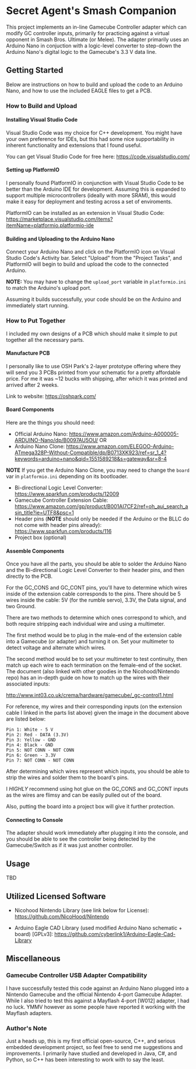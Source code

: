# Secret Agent's Smash Companion
This project implements an in-line Gamecube Controller adapter which can modify GC controller inputs, primarily for practicing against a virtual opponent in Smash Bros. Ultimate (or Melee). The adapter primarily uses an Arduino Nano in conjuction with a logic-level converter to step-down the Arduino Nano's digital logic to the Gamecube's 3.3 V data line.

## Getting Started
Below are instructions on how to build and upload the code to an Arduino Nano, and how to use the included EAGLE files to get a PCB.

### How to Build and Upload
#### Installing Visual Studio Code
Visual Studio Code was my choice for C++ development. You might have your own preference for IDEs, but this had some nice supportability in inherent functionality and extensions that I found useful. 

You can get Visual Studio Code for free here:
https://code.visualstudio.com/

#### Setting up PlatformIO
I personally found PlatformIO in conjunction with Visual Studio Code to be better than the Arduino IDE for development. Assuming this is expanded to support multiple microcontrollers (ideally with more SRAM), this would make it easy for deployment and testing across a set of enviroments.

PlatformIO can be installed as an extension in Visual Studio Code: https://marketplace.visualstudio.com/items?itemName=platformio.platformio-ide

#### Building and Uploading to the Arduino Nano

Connect your Arduino Nano and click on the PlatformIO icon on Visual Studio Code's Activity bar. Select "Upload" from the "Project Tasks", and PlatformIO will begin to build and upload the code to the connected Arduino.

__NOTE:__ You may have to change the `upload_port` variable in `platformio.ini` to match the Arduino's upload port.

Assuming it builds successfully, your code should be on the Arduino and immediately start running.

### How to Put Together
I included my own designs of a PCB which should make it simple to put together all the necessary parts.

#### Manufacture PCB
I personally like to use OSH Park's 2-layer prototype offering where they will send you 3 PCBs printed from your schematic for a pretty affordable price. For me it was ~12 bucks with shipping, after which it was printed and arrived after 2 weeks.

Link to website: https://oshpark.com/

#### Board Components
Here are the things you should need:
* Official Arduino Nano: https://www.amazon.com/Arduino-A000005-ARDUINO-Nano/dp/B0097AU5OU/
OR
* Arduino Nano Clone: https://www.amazon.com/ELEGOO-Arduino-ATmega328P-Without-Compatible/dp/B0713XK923/ref=sr_1_4?keywords=arduino+nano&qid=1551589218&s=gateway&sr=8-4

__NOTE__ If you get the Arduino Nano Clone, you may need to change the `board` var in `platformio.ini` depending on its bootloader.

* Bi-directional Logic Level Converter: https://www.sparkfun.com/products/12009
* Gamecube Controller Extension Cable: https://www.amazon.com/gp/product/B001AI7CF2/ref=oh_aui_search_asin_title?ie=UTF8&psc=1
* Header pins (__NOTE__ should only be needed if the Arduino or the BLLC do not come with header pins already): https://www.sparkfun.com/products/116
* Project box (optional)

#### Assemble Components
Once you have all the parts, you should be able to solder the Arduino Nano and the Bi-directional Logic Level Converter to their header pins, and then directly to the PCB.

For the GC_CONS and GC_CONT pins, you'll have to determine which wires inside of the extension cable corresponds to the pins. There should be 5 wires inside the cable: 5V (for the rumble servo), 3.3V, the Data signal, and two Ground.

There are two methods to determine which ones correspond to which, and both require stripping each individual wire and using a multimeter.

The first method would be to plug in the male-end of the extension cable into a Gamecube (or adapter) and turning it on. Set your multimeter to detect voltage and alternate which wires.

The second method would be to set your multimeter to test continuity, then match up each wire to each termination on the female-end of the socket. The document (also linked with other goodies in the Nicohood/Nintendo repo) has an in-depth guide on how to match up the wires with their associated inputs:

http://www.int03.co.uk/crema/hardware/gamecube/_gc-control1.html

For reference, my wires and their corresponding inputs (on the extension cable I linked in the parts list above) given the image in the document above are listed below:
```
Pin 1: White - 5 V
Pin 2: Red - DATA (3.3V)
Pin 3: Yellow - GND
Pin 4: Black - GND
Pin 5: NOT CONN - NOT CONN
Pin 6: Green - 3.3V
Pin 7: NOT CONN - NOT CONN
```
After determining which wires represent which inputs, you should be able to strip the wires and solder them to the board's pins.

I *HIGHLY* recommend using hot glue on the GC_CONS and GC_CONT inputs as the wires are flimsy and can be easily pulled out of the board.

Also, putting the board into a project box will give it further protection.

#### Connecting to Console
The adapter should work immediately after plugging it into the console, and you should be able to see the controller being detected by the Gamecube/Switch as if it was just another controller.

## Usage

TBD

## Utilized Licensed Software

* Nicohood Nintendo Library (see link below for License):
https://github.com/NicoHood/Nintendo

* Arduino Eagle CAD Library (used modified Arduino Nano schematic + board) [GPLv3]:
https://github.com/cyberlink1/Arduino-Eagle-Cad-Library

## Miscellaneous

### Gamecube Controller USB Adapter Compatibility
I have successfully tested this code against an Arduino Nano plugged into a Nintendo Gamecube and the official Nintendo 4-port Gamecube Adapter. While I also tried to test this against a Mayflash 4-port [W012] adapter, I had no luck. YMMV however as some people have reported it working with the Mayflash adapters.

### Author's Note
Just a heads up, this is my first official open-source, C++, and serious embedded development project, so feel free to send me suggestions and improvements. I primarily have studied and developed in Java, C#, and Python, so C++ has been interesting to work with to say the least.
